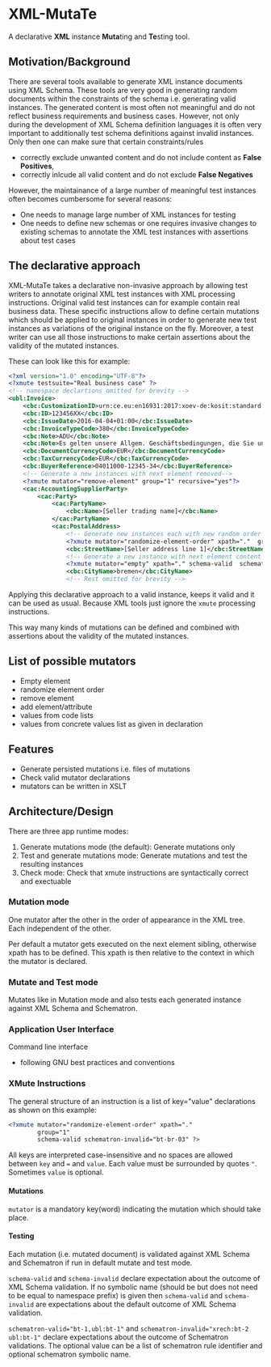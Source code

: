 # XML-MutaTe

A declarative **XML** instance **Muta**ting and **Te**sting tool.

## Motivation/Background

There are several tools available to generate XML instance documents using XML Schema. These tools are very good in generating random documents within the constraints of the schema i.e. generating valid instances.
The generated content is most often not meaningful and do not reflect business requirements and business cases.
However, not only during the development of XML Schema definition languages it is often very important to additionally test schema definitions against invalid instances. Only then one can make sure that certain constraints/rules

* correctly exclude unwanted content and do not include content as **False Positives**,
* correctly inlcude all valid content and do not exclude **False Negatives**

However, the maintainance of a large number of meaningful test instances often becomes cumbersome for several reasons:

* One needs to manage large number of XML instances for testing
* One needs to define new schemas or one requires invasive changes to existing schemas to annotate the XML test instances with assertions about test cases

## The declarative approach

XML-MutaTe takes a declarative non-invasive approach by allowing test writers to annotate original XML test instances with XML processing instructions. Original valid test instances can for example contain real business data. These specific instructions allow to define certain mutations which should be applied to original instances in order to generate new test instances as variations of the original instance on the fly. Moreover, a test writer can use all those instructions to make certain assertions about the validity of the mutated instances.

These can look like this for example:

```xml
<?xml version="1.0" encoding="UTF-8"?>
<?xmute testsuite="Real business case" ?>
<!-- namespace declartions omitted for brevity -->
<ubl:Invoice>
    <cbc:CustomizationID>urn:ce.eu:en16931:2017:xoev-de:kosit:standard:xrechnung_1.1</cbc:CustomizationID>
    <cbc:ID>123456XX</cbc:ID>
    <cbc:IssueDate>2016-04-04+01:00</cbc:IssueDate>
    <cbc:InvoiceTypeCode>380</cbc:InvoiceTypeCode>
    <cbc:Note>ADU</cbc:Note>
    <cbc:Note>Es gelten unsere Allgem. Geschäftsbedingungen, die Sie unter […] finden.</cbc:Note>
    <cbc:DocumentCurrencyCode>EUR</cbc:DocumentCurrencyCode>
    <cbc:TaxCurrencyCode>EUR</cbc:TaxCurrencyCode>
    <cbc:BuyerReference>04011000-12345-34</cbc:BuyerReference>
    <!-- Generate a new instances with next element removed-->
    <?xmute mutator="remove-element" group="1" recursive="yes"?>
    <cac:AccountingSupplierParty>
        <cac:Party>
            <cac:PartyName>
                <cbc:Name>[Seller trading name]</cbc:Name>
            </cac:PartyName>
            <cac:PostalAddress>
                <!-- Generate new instances each with new random order of the following sibling elements-->
                <?xmute mutator="randomize-element-order" xpath="."  group="1" schematron-invalid="bt-br-03" ?>
                <cbc:StreetName>[Seller address line 1]</cbc:StreetName>
                <!-- Generate a new instance with next element content being empty -->
                <?xmute mutator="empty" xpath="." schema-valid  schematron-invalid="bt-br-03" ?>
                <cbc:CityName>bremen</cbc:CityName>
                <!-- Rest omitted for brevity -->

```

Applying this declarative approach to a valid instance, keeps it valid and it can be used as usual. Because XML tools just ignore the `xmute` processing instructions.

This way many kinds of mutations can be defined and combined with assertions about the validity of the mutated instances.

## List of possible mutators

* Empty element
* randomize element order
* remove element
* add element/attribute
* values from code lists
* values from concrete values list as given in declaration

## Features

* Generate persisted mutations i.e. files of mutations
* Check valid mutator declarations
* mutators can be written in XSLT

## Architecture/Design

There are three app runtime modes:

1. Generate mutations mode (the default): Generate mutations only
2. Test and generate mutations mode: Generate mutations and test the resulting instances
3. Check mode: Check that xmute instructions are syntactically correct and exectuable

### Mutation mode

One mutator after the other in the order of appearance in the XML tree.
Each independent of the other.

Per default a mutator gets executed on the next element sibling, otherwise xpath has to be defined. This xpath is then relative to the context in which the mutator is declared.

### Mutate and Test mode

Mutates like in Mutation mode and also tests each generated instance against XML Schema and Schematron.

### Application User Interface

Command line interface

* following GNU best practices and conventions

### XMute Instructions

The general structure of an instruction is a list of key="value" declarations as shown on this example:

```xml
<?xmute mutator="randomize-element-order" xpath="."
        group="1"
        schema-valid schematron-invalid="bt-br-03" ?>
```

All keys are interpreted case-insensitive and no spaces are allowed between `key` and `=` and `value`. Each value must be surrounded by quotes `"`. Sometimes `value` is optional.

#### Mutations

`mutator` is a mandatory key(word) indicating the mutation which should take place.

#### Testing

Each mutation (i.e. mutated document) is validated against XML Schema and Schematron if run in default mutate and test mode.

`schema-valid` and `schema-invalid` declare expectation about the outcome of XML Schema validation.
If no symbolic name (should be but does not need to be equal to namespace prefix) is given then `schema-valid` and `schema-invalid` are expectations about the default outcome of XML Schema validation.

`schematron-valid="bt-1,ubl:bt-1"` and `schematron-invalid="xrech:bt-2 ubl:bt-1"` declare expectations about the outcome of Schematron validations. The optional value can be a list of schematron rule identifier and optional schematron symbolic name.
